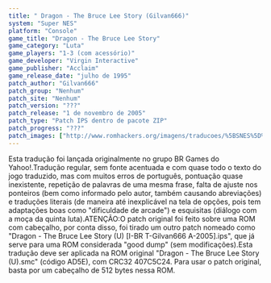 ```yaml
---
title: " Dragon - The Bruce Lee Story (Gilvan666)"
system: "Super NES"
platform: "Console"
game_title: "Dragon - The Bruce Lee Story"
game_category: "Luta"
game_players: "1-3 (com acessório)"
game_developer: "Virgin Interactive"
game_publisher: "Acclaim"
game_release_date: "julho de 1995"
patch_author: "Gilvan666"
patch_group: "Nenhum"
patch_site: "Nenhum"
patch_version: "???"
patch_release: "1 de novembro de 2005"
patch_type: "Patch IPS dentro de pacote ZIP"
patch_progress: "???"
patch_images: ["http://www.romhackers.org/imagens/traducoes/%5BSNES%5D%20Dragon%20-%20The%20Bruce%20Lee%20Story%20-%20Gilvan666%20-%201.png","http://www.romhackers.org/imagens/traducoes/%5BSNES%5D%20Dragon%20-%20The%20Bruce%20Lee%20Story%20-%20Gilvan666%20-%202.png","http://www.romhackers.org/imagens/traducoes/%5BSNES%5D%20Dragon%20-%20The%20Bruce%20Lee%20Story%20-%20Gilvan666%20-%203.png"]
---
```

Esta tradução foi lançada originalmente no grupo BR Games do Yahoo!.Tradução regular, sem fonte acentuada e com quase todo o texto do jogo traduzido, mas com muitos erros de português, pontuação quase inexistente, repetição de palavras de uma mesma frase, falta de ajuste nos ponteiros (bem como informado pelo autor, também causando abreviações) e traduções literais (de maneira até inexplicável na tela de opções, pois tem adaptações boas como "dificuldade de arcade") e esquisitas (diálogo com a moça da quinta luta).ATENÇÃO:O patch original foi feito sobre uma ROM com cabeçalho, por conta disso, foi tirado um outro patch nomeado como "Dragon - The Bruce Lee Story (U) [I-BR T-Gilvan666 A-2005].ips", que já serve para uma ROM considerada "good dump" (sem modificações).Esta tradução deve ser aplicada na ROM original "Dragon - The Bruce Lee Story (U).smc" (código AD5E), com CRC32 407C5C24. Para usar o patch original, basta por um cabeçalho de 512 bytes nessa ROM.